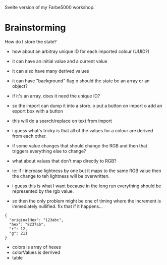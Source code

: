 Svelte version of my Farbe5000 workshop.

# Brainstorming

How do I store the state?
- how about an arbitray unique ID for each imported colour (UUID?)
- it can have an initial value and a current value
 - it can also have many derived values
 - it can have "background" flag
o should the state be an array or an object?
 - if it's an array, does it need the unique ID?

- so the import can dump it into a store.
o put a button on import
o add an export box with a button
 - this will do a search/replace on text from import

- i guess what's tricky is that all of the values for a colour are derived from each other.
- if some value changes that should change the RGB and then that triggers everything else to change?
- what about values that don't map directly to RGB?
 - ie: if I increase lightness by one but it maps to the same RGB value then the change to teh lightness will be overwritten.
 - i guess this is what I want because in the long run everything should be represented by the rgb value.
 - so then the only problem might be one of timing where the increment is immediately nullified.  fix that if it happens...

```
{
  "originalHex": "123abc",
  "hex": "8237ab",
  "r": 12,
  "g": 211
}
```

- colors is array of hexes
- colorValues is derrived
- table
